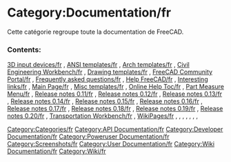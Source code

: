 # Category:Documentation/fr
Cette catégorie regroupe toute la documentation de FreeCAD.

### Contents:

[3D input devices/fr](3D_input_devices/fr.md) , [ANSI templates/fr](ANSI_templates/fr.md) , [Arch templates/fr](Arch_templates/fr.md) , [Civil Engineering Workbench/fr](Civil_Engineering_Workbench/fr.md) , [Drawing templates/fr](Drawing_templates/fr.md) , [FreeCAD Community Portal/fr](FreeCAD_Community_Portal/fr.md) , [Frequently asked questions/fr](Frequently_asked_questions/fr.md) , [Help FreeCAD/fr](Help_FreeCAD/fr.md) , [Interesting links/fr](Interesting_links/fr.md) , [Main Page/fr](Main_Page/fr.md) , [Misc templates/fr](Misc_templates/fr.md) , [Online Help Toc/fr](Online_Help_Toc/fr.md) , [Part Measure Menu/fr](Part_Measure_Menu/fr.md) , [Release notes 0.11/fr](Release_notes_0.11/fr.md) , [Release notes 0.12/fr](Release_notes_0.12/fr.md) , [Release notes 0.13/fr](Release_notes_0.13/fr.md) , [Release notes 0.14/fr](Release_notes_0.14/fr.md) , [Release notes 0.15/fr](Release_notes_0.15/fr.md) , [Release notes 0.16/fr](Release_notes_0.16/fr.md) , [Release notes 0.17/fr](Release_notes_0.17/fr.md) , [Release notes 0.18/fr](Release_notes_0.18/fr.md) , [Release notes 0.19/fr](Release_notes_0.19/fr.md) , [Release notes 0.20/fr](Release_notes_0.20/fr.md) , [Transportation Workbench/fr](Transportation_Workbench/fr.md) , [WikiPages/fr](WikiPages/fr.md) , , , , , , ,

[Category:Categories/fr](Category:Categories/fr.md) [Category:API Documentation/fr](Category:API_Documentation/fr.md) [Category:Developer Documentation/fr](Category:Developer_Documentation/fr.md) [Category:Poweruser Documentation/fr](Category:Poweruser_Documentation/fr.md) [Category:Screenshots/fr](Category:Screenshots/fr.md) [Category:User Documentation/fr](Category:User_Documentation/fr.md) [Category:Wiki Documentation/fr](Category:Wiki_Documentation/fr.md) [Category:Wiki/fr](Category:Wiki/fr.md)
